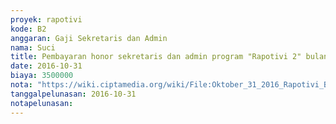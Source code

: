 ```yaml
---
proyek: rapotivi
kode: B2
anggaran: Gaji Sekretaris dan Admin
nama: Suci
title: Pembayaran honor sekretaris dan admin program "Rapotivi 2" bulan Oktober
date: 2016-10-31
biaya: 3500000
nota: "https://wiki.ciptamedia.org/wiki/File:Oktober_31_2016_Rapotivi_B2_Honor_staf_admin_dan_keuangan_a.n_Suci_Wulanningsih.jpg"
tanggalpelunasan: 2016-10-31
notapelunasan:
---
```

